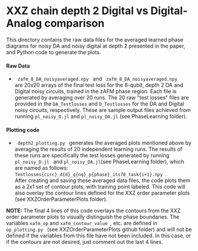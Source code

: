 # XXZ chain depth 2 Digital vs Digital-Analog comparison

This directory contains the raw data files for the averaged learned phase diagrams for noisy DA and noisy digital at depth 2 presented in the paper, and Python code to generate the plots.


#### Raw Data
<ul>
  <li>  <code> zafm_8_DA_noisyaveraged.npy </code> and <code> zafm_8_DA_noisyaveraged.npy </code>  </li> are 20x20 arrays of the final test loss for the 8-qubit, depth 2 DA and Digital noisy circuits, trained in the zAFM phase region.  Each file is generated by averaging over 20 runs.  The 20 raw "test losses" files are provided in the <code>DA_Testlosses</code> and <code>D_Testlosses</code> for the DA and Digital noisy circuits, respectively.  These are sample output files achieved from running <code>pl_noisy_D.jl</code> and <code>pl_noisy_DA.jl</code> (see PhaseLearning folder).
  
</ul>

#### Plotting code
  <ul>
    <li><code> depth2_plotting.py </code> generates the averaged plots mentioned above by averaging the results of 20 independent learning runs.  The results of these runs are specifically the test losses generated by running <code> pl_noisy_D.jl </code> and <code>pl_noisy_DA.jl</code>(see PhaseLearning folder), which are named as follows: <code>Testlosses{circ}_d{d}_q{nq}_p{phase}_its70_task{i+1}.npy </code>.<br />
After creating and saving these averaged data files, the code plots them as a 2x1 set of contour plots, with training point labeled.  This code will also overlay the contour lines defined for the XXZ order parameter plots (see XXZOrderParameterPlots folder).
       </li>
    
  </ul>

 **NOTE:** The final 4 lines of this code overlays the contours from the XXZ order parameter plots to visually distinguish the phase boundaries.  The variables <code>xafm_op</code> and <code>xafm_contour_value </code>, etc. are defined in <code>op_plotting.py </code> (see XXZOrderParameterPlots github folder) and will not be defined if the variables from this file have not been included.  In this case, or if the contours are not desired, just comment out the last 4 lines.
